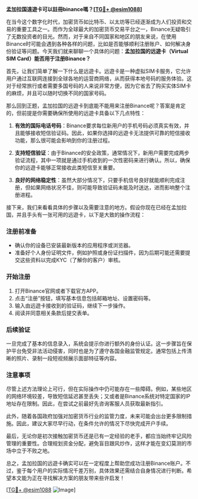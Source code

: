 **孟加拉国遠遊卡可以註冊binance嗎？[[TG💪+ @esim1088](https://t.me/s/esim1088)]**

在当今这个数字化时代，加密货币如比特币、以太坊等已经逐渐成为人们投资和交易的重要工具之一。而作为全球最大的加密货币交易平台之一，Binance无疑吸引了无数投资者的目光。然而，对于来自不同国家和地区的朋友来说，在使用Binance时可能会遇到各种各样的问题，比如是否能够顺利注册账户、如何解决身份验证等问题。今天我们就来聊聊一个具体的问题：**孟加拉国的远遊卡（Virtual SIM Card）能否用于注册Binance？**

首先，让我们简单了解一下什么是远遊卡。远遊卡是一种虚拟SIM卡服务，它允许用户通过互联网连接到全球各地的运营商网络，从而获得本地号码的服务体验。这对于经常旅行或者需要多国号码的人来说非常方便，因为它省去了购买实体SIM卡的麻烦，并且可以随时切换不同的国家号码。

那么回到正题，孟加拉国的远遊卡到底能不能用来注册Binance呢？答案是肯定的，但前提是你需要确保所使用的远遊卡具备以下几点特性：

1. **有效的国际电话号码**：Binance要求每位新用户的手机号码必须真实有效，并且能够接收短信验证码。因此，如果你选择的远遊卡无法提供可靠的短信接收功能，那么很可能会影响到你的注册过程。

2. **支持短信验证**：由于Binance的安全政策，通常情况下，新用户需要完成两步验证流程，其中一项就是通过手机收到的一次性密码来进行确认。所以，确保你的远遊卡能够正常接收此类短信至关重要。

3. **良好的网络稳定性**：虽然大部分情况下，只要手机信号良好就能顺利完成注册，但如果网络状况不佳，则可能导致验证码未能及时送达，进而影响整个注册进程。

接下来，我们来看看具体的步骤以及需要注意的地方。假设你现在已经在孟加拉国，并且手头有一张可用的远遊卡，以下是大致的操作流程：

### 注册前准备

- 确认你的设备已安装最新版本的应用程序或浏览器。
- 准备好个人身份证明文件，例如护照或身份证扫描件，因为后期可能还需要提交这些资料以完成KYC（了解你的客户）审核。

### 开始注册

1. 打开Binance官网或者下载官方APP。
2. 点击“注册”按钮，填写基本信息包括邮箱地址、设置密码等。
3. 输入由远遊卡接收到的验证码，继续下一步操作。
4. 阅读并同意相关条款后提交表单。

### 后续验证

一旦完成了基本的信息录入，系统会提示你进行额外的身份认证。这一步骤旨在保护平台免受非法活动侵害，同时也是为了遵守各国金融监管规定。通常包括上传清晰的照片、录制一段短视频展示面部特征等内容。

### 注意事项

尽管上述方法理论上可行，但在实际操作中仍可能存在一些障碍。例如，某些地区的网络环境较差，导致短信延迟甚至丢失；又或者是Binance系统对特定国家的IP地址存在限制。因此，在尝试之前最好先咨询客服人员获取最新指引。

此外，随着各国政府加强对加密货币行业的监管力度，未来可能会出台更多限制措施。因此，建议大家尽早行动，在条件允许的情况下尽快完成开户手续。

最后，无论你是初次接触加密货币还是已有一定经验的老手，都应当始终牢记风险管理的重要性。合理规划资金分配，避免盲目跟风炒作，这样才能在变幻莫测的市场中立于不败之地。

总之，孟加拉国的远遊卡确实可以在一定程度上帮助您成功注册Binance账户。不过，鉴于每个用户的实际情况千差万别，具体效果还需结合自身情况进行判断。希望本文能为正在寻找解决方案的朋友带来些许启发！

[[TG💪+ @esim1088](https://t.me/s/esim1088) ![Image](https://i.postimg.cc/4NQfJmqS/Snipaste-2025-05-13-00-14-12.png)]